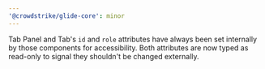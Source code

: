 ```yaml
---
'@crowdstrike/glide-core': minor
---
```


Tab Panel and Tab's `id` and `role` attributes have always been set internally by those components for accessibility. Both attributes are now typed as read-only to signal they shouldn't be changed externally.
